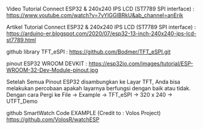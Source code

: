 Video Tutorial Connect ESP32 & 240x240 IPS LCD (ST7789 SPI interface) :
https://www.youtube.com/watch?v=7vYIGGlBRkU&ab_channel=anErik

Artikel Tutorial Connect ESP32 & 240x240 IPS LCD (ST7789 SPI interface) :
https://arduino-er.blogspot.com/2020/07/esp32-13-inch-240x240-ips-lcd-st7789.html

github library TFT_eSPI :
https://github.com/Bodmer/TFT_eSPI.git

pinout ESP32 WROOM DEVKIT :
https://esp32io.com/images/tutorial/ESP-WROOM-32-Dev-Module-pinout.jpg

Setelah Semua Pinout ESP32 disambungkan ke Layar TFT, Anda bisa melakukan percobaan apakah layarnya berfungsi dengan baik atau tidak.
Dengan cara Pergi ke File -> Example -> TFT_eSPI -> 320 x 240 -> UTFT_Demo

github SmartWatch Code EXAMPLE (Credit to : Volos Project)
https://github.com/VolosR/watchESP